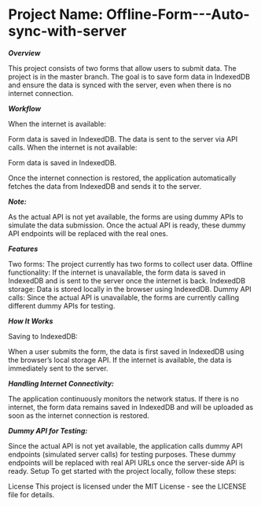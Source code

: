 # Project Name: Offline-Form---Auto-sync-with-server

***Overview***

This project consists of two forms that allow users to submit data. The project is in the master branch. The goal is to save form data in IndexedDB and ensure the data is synced with the server, even when there is no internet connection.

***Workflow***

When the internet is available:

Form data is saved in IndexedDB.
The data is sent to the server via API calls.
When the internet is not available:

Form data is saved in IndexedDB.

Once the internet connection is restored, the application automatically fetches the data from IndexedDB and sends it to the server.

***Note:*** 

As the actual API is not yet available, the forms are using dummy APIs to simulate the data submission. Once the actual API is ready, these dummy API endpoints will be replaced with the real ones.

***Features***

Two forms: The project currently has two forms to collect user data.
Offline functionality: If the internet is unavailable, the form data is saved in IndexedDB and is sent to the server once the internet is back.
IndexedDB storage: Data is stored locally in the browser using IndexedDB.
Dummy API calls: Since the actual API is unavailable, the forms are currently calling different dummy APIs for testing.

***How It Works***

Saving to IndexedDB:

When a user submits the form, the data is first saved in IndexedDB using the browser’s local storage API.
If the internet is available, the data is immediately sent to the server.

***Handling Internet Connectivity:***

The application continuously monitors the network status.
If there is no internet, the form data remains saved in IndexedDB and will be uploaded as soon as the internet connection is restored.

***Dummy API for Testing:***

Since the actual API is not yet available, the application calls dummy API endpoints (simulated server calls) for testing purposes.
These dummy endpoints will be replaced with real API URLs once the server-side API is ready.
Setup
To get started with the project locally, follow these steps:


License
This project is licensed under the MIT License - see the LICENSE file for details.
